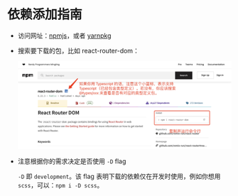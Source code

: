 # 依赖添加指南

+ 访问网址：[npmjs](https://www.npmjs.com/)，或者 [yarnpkg](https://yarnpkg.com/)
+ 搜索要下载的包，比如 react-router-dom：   

    ![](../images/npmjs.png)

+ 注意根据你的需求决定是否使用 `-D` flag
  
    `-D` 即 `development`。该 flag 表明下载的依赖仅在开发时使用，例如你想用 `scss`，可以：`npm i -D scss`。